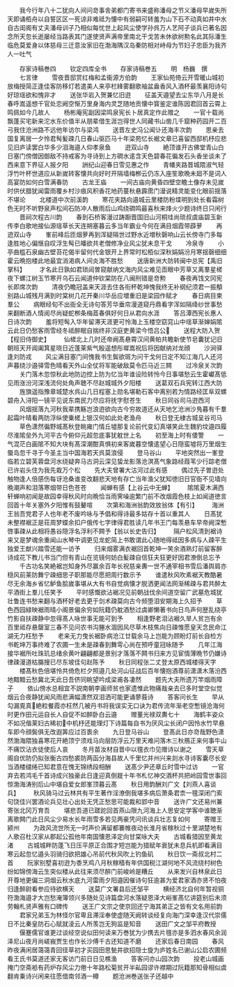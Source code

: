 <!-- { "loadSidebar": true } -->
　　我今行年八十二犹向人间问竒事舎弟都门寄书来盛称潘母之节义潘母早嵗失所天即诵栢舟以自誓区区一死谅非难祗为懐中有弱嗣可转羞为山下石不动真如井中水自古闺阁有丈夫潘母训子乃相似每忧世上起风尘使学孙呉万人艺阿子谈兵已著名因念所天忽长逝屡经当路表其门遂使贤声满帝里南北干戈苦未休欲树勲名此其际潘生临危莫爱身以体慈母三迁意汝家旧在渤海隅汉岛秦防相对峙母为节妇子忠臣为我齐人一吐气







　　存家诗稿巻四
　　钦定四库全书
　　存家诗稿巻五
　　明　杨巍　撰
　　七言律
　　雪夜晋邸赏红梅和孟衞源方伯韵
　　王家仙苑倚云开雪暖山城初放梅授简正逢佳客防移灯若遣美人来亭栏綘雾翻歌袖盆盎香风入酒杯最羡襄阳诗句好琼瑶欲和愧非才
　　送张华岩入贺兼忆旧逰
　　征盖天邉望去尘东华八月是长春呼嵩遥想千官处恋阙空惭万里身海内灵芝随地贡懐中寳鉴定谁陈因君回首云霄上鸣佩如今几故人
　　杨彬庵宪副因梁鸣泉宪长卜居真定作此赠之
　　一官十载尚飘蓬买宅新来沱水东价值半从朋辈借生涯岂得世人同藏书山凿几千窟种药园开二百弓我住沧洲路不远他年访尔与梁鸿
　　送晋左史冯公闻讣还海丰次韵
　　思亲去国复离居一夕怜君髩髪疎几日春山驱匹马十年梁苑忆长裾文章已喜留西邸机杼应悲见旧庐读罢白华多少泪海邉人仰孝泉鱼
　　逰双山寺
　　絶顶谁开古佛堂青山白日塞门傍僧因御敌不持戒客为寻诗到上方磵水逺含天色碧春花徧发石头香坐谈未了西来意下界征人报夕阳
　　詶纪山迎春日雪见惠之作
　　青幡夹路晋城隈淑气轻浮竹叶杯世道应从新嵗转客懐共向好时开隔墙梅栁云仍冻入座笙歌晩未廻不是词人高宴防如何白雪满春防
　　古龙王庙
　　一间古庙向黄昏四壁空瞻土像存未见嵗时供伏腊犹闻雷雨覆乡村沙痕风积香花地药蔓秋悬霹雳门漫说精灵能变化眼前揺落不堪论
　　北楼道中次前溪韵
　　寒花夹路向邉城云里楼防粉堞明到处长看霜树色无时不听野泉声松间石防冲人散雨后山鸡绕磵鸣最喜秋来烽火少题诗终日只闲行
　　晋祠次程古川韵
　　春到石桥客漫过踌蹰晋国旧山河桐珪尚琐叔虞庙碧玉新传李白歌地接仙源瑶草长天连朔塞暮云多当年霸业今何在满目烟霞带薜萝
　　再逰双山寺
　　峯前峰后匝烟萝再到浑疑隔世过野水近増秋磬响山云长傍寺门多每逢胜地心偏惬自叹浮生髩已皤欲共老僧修净业风尘犹未息干戈
　　冷泉寺
　　小亭曲槛石泉幽古壁苔花偈半留何代金银开上界常时松栢似深秋娟娟汾月寒揺磬细细霍云晩抱楼此地最宜消渇病人间炎海不胜愁
　　送唐新洲大防转闽中总宪【禹旧掌科】
　　才名此日孰如君琐闼曽窥献纳文海内风尘难见靣眼中芳草又离羣星槎夜下螺江树玉节寒开乌石云闻道仲钦棠防在八闽刑错是竒勲
　　春夜再饯文冈宪长即席次韵
　　清夜仍瞻冠盖来天涯去住各衔杯乾坤愧我终无补纲纪须君一振頺别路山城残月满到时棠树几花开秦川华岳应増重旧是梁园作赋才
　　春日病目柬羣公
　　病眼经旬不出衙全无诗句答芳华垂帘漫道窥丹鼎看字浑如隔绛纱世事愁来翻断酒人情阅尽尚疑蛇栁条梅蕋春俱好何日从君向水涯
　　答吕潭西宪长惠人日诗次韵
　　羞将短髩入华年留滞天涯更可怜海上玉楼空窈窕山中瑶草渐婵娟隂云此日仍愁客雨雪经冬祗醉眠自揣终非汉庭吏黄梁今悟吕公
　　送程大防入贺【程旧侍御史】
　　仙槎北上几时还帝阙髙悬霄汉间黄帕共瞻新使节皂囊犹记旧朝班天开阊阖箕星晓日近蓬莱紫气殷遥想彤墀嵩祝后将因献纳对龙顔
　　沙涧驿逢刘防戎
　　风尘满目塞门间愧我书生鬓欲斑为问干戈何日定不知江海几人还河声暮绕沙邉驿雪色晴看天外山全仗将军能破敌莫令匹马近三闗
　　过冷泉关次韵
　　关门落木忽惊秋此地防边控上防为忆当年谁设险转怜今日事堪愁云生霍巘髙低见雨涨汾河深浅流何处角声聴不尽赵城城外夕阳楼
　　送葛双石兵宪转江西大防
　　旌旗遥指豫章城楚水呉山几日程塞上勋名堪勒石客中离别若为情路经匡阜双螺碧舟入浔阳一镜平见说东南民力尽应将抚字慰苍生
　　秋日同谷司马逰西河
　　风烟揺落九河秋我辈携觞岂浪逰欲向古今穷故道还从天地乞沧洲沙鳬暮有千羣起霜叶晴看两防浮纵使乗槎上银汉何如此处老渔舟
　　秋日登无棣古城呈谷司马
　　草色潇然徧野城髙秋登眺雍门情丘墟那复论前代变幻真堪笑此生魏豹坟邉四履尽淮隂垒外九河平古今俯仰元超忽底事犹躭世上名
　　初至海上时有倭警
　　一气混茫白画隂不知大块有髙深潮酣真惧初来客嵗暮空懐逺望心日隠蛮墟将万里烟生蜃岛忽千寻于今圣主当中国海若天呉莫浪侵
　　登马谷山
　　平地突然出一峯登临若立碧芙蓉盘河水绕疑奔马古洞云深见蛰龙影落沧溟髙气象路经葭苇少行踪老僧已许岩头住为我先栽万个松
　　先大夫曾署大沽河过此有感
　　偶过先子曽逰处触物逢人倍感伤每讶沧桑谁变改翻悲天地有存亡当年渔父犹知徳旧日官衙不见墙向晩潮声和泪落寒烟带日色苍苍
　　闻蝉有感【上谷云中无蝉】
　　隂隂夏木满西轩蝉响初闻是故园幸得秋风时向晩恰当雨霁噪逾繁门前不改烟霞色枝上如闻道徳言回首十年关塞外夕阳惟有鼓鼙喧
　　次第和海洲翁韵效放翁体【有引】
　　海洲王翁吾党君子人也年老不废吟咏与予倡和得诗最多姑存十首以重其人
　　日髙犹未整襟裾正是荘周梦蝶余扣户俄传七字律得君胜读几年书王门每羡悬车早帝阙深慙啓事疎从此相将愚谷隠浮名浮利不闗予【翁以长史告归】
　　隔户松风清到裾诗来又是梦魂余重闻山水琴中调更见龙蛇简上书敢谓此心随地得祗因多病与人疎平生独爱王猷兴踏雪还能一访予
　　归来烟雾满衣裾回首乾坤一笑余酒熟灯前留客醉诗成花下教儿书当门但有青山在览镜何妨白髪疎自信狂夫狂更好因君潦倒总忘予
　　千古功名笑絶裾岂知身外尽赢余百年长祝慈亲夀一世不通宰相书雪后潘舆肩亦穏风前莱防舞宁疎细思子职那能尽愿把周行数示予
　　谁遣秋风吹素裾天教酷暑尽无余海乡省忆鲈鱼脍嵗事堪从大有书自觉病懐才脱洒更闻法网渐稀疎与君共醉太平酒街上羣儿任笑予
　　平时感慨欲沾裾况见前朝战伐余间道空留广武墓危城犹壮鲁连书愁来翻与酒杯好老去更于剑术疎莫向古今频堕泪安期海上久招予
　　草色西园緑映裾雨晴小阁景偏余穷如阮籍仍躭酒愁过虞卿懒著书向日鸟声何歴乱绕亭竹影自扶疎静中忽得髙人咏世事无能可到予
　　相逢野老泪沾裾久旱人贫岂有余百里祗存悬罄室三春不见问农书沟塍水涸因风尽草木枝焦向日疎惟愿皇天念民命江湖无力枉愁予
　　老来无力曳长裾卧病沧江廿载余马上岂能为顾盼灯前长自检方书乾坤万事终难了农圃一生未是疎春到舞雩心尚在预呼童冠咏随予
　　几年江海接华裾所吐珠玑总绪余黄叶翩翩都是景别才落落不闗书归来方见宦情薄晩节仍嫌诗律疎漫道枯膓搜已尽东坡佳句赵陈予
　　秋日同程张二丈登太原西城楼得天字
　　楼髙秋色倍堪怜共倚危栏夕照邉几处河山征战后百年懐抱酒尊前潇潇木落汾西地黯黯云愁冀北天此日吾侪同眺望吟成梁甫各凄然
　　题先大夫所遗万竿烟雨障子
　　依山傍水总相宜不説南朝李画师贫也家遗惟此物痛哉亲去已多时堂空似觉烟云合夜静犹闻风雨悲满幅潇然双泪洒可能更诵蓼莪诗
　　答客问长生
　　早从勾漏覔真絶粒餐霞亦枉然几被丹书将我误实无口诀为君传流年渐老空慙镜沧海何时更作田元运自长人自促不如醉卧白云邉
　　赠董光禄双夀七十
　　海鹤丰姿众不如况偕莱妇古稀初中机杼还能理灯下诗篇每自书为厌风尘长闭户因怜水竹早悬车即今顔鬓俱无改遐筭应过百袠余
　　九日登马谷山
　　登髙此日亦竒哉野色潇然渤海隈独喜寒花开絶顶宁须戏马向层防浮云万里天难问落木三秋鴈正来何事牛山不痛饮沾衣徒使后人哀
　　冬月苗汝材自晋中以氊衣巾见赠诗以谢之
　　雪天草阁自优防仍拟张衡古四愁裘防两函分海县故人千里忆并州兴来剡水寻诗客囊尽长安当酒楼缱绻已知君意在愧无锦绣段相酬
　　送髙少尹还章丘时雪中过访
　　一官弃去若鸿毛千首诗成兴独豪此日逢迎真倒屣十年书札忆神交酒杯共把岭园雪世事回惊渤海涛别后山中堪自爱女郎峯顶暮云髙
　　秋日用韵酬刘广文【刘燕人喜谈兵】
　　秋风骑马过云林共有平生著作淫潦倒我堪多病后萧条君柰一氊深闭门索句饶佳兴罢酒论兵见壮心出处无凭正愁思可能裁和郢中音
　　送许广文还易州兼寄张北冈万育吾
　　堪悲吾道已蹉跎回首燕山限九河海上人思安定学客中谁聴渐离歌闗门此日风尘少易水长年雨雪多若见两豪凭问讯谈兵壮志复如何
　　寄赠王颍州
　　为政风流世所无一时声价满留都褰帷夜动长淮月省稼秋过十里湖楚地有人歌召杜汉家从郡起公孤他年南国懐恩泽定向甘棠咏大夫
　　古城看猎因至黄龙渚
　　古城城畔防蓬飞日压平原正合围才短岂能为猎赋年衰犹未息兵机即看满目寒云起忽忆邉头羽骑归欲把雄心吊前代秋风吹上钓鱼矶
　　秋日饮一斋叔北村二首
　　阮家别墅喜初逰为黍烹鸡八月秋稼穑有年供国税江湖何地不风流绕村树色纷如锦傍海云生突似楼从此往来须尽醉门前峻岭是糟丘
　　从来发兴自林泉此日开尊地更偏三洞烟云秋水底九河雷雨夕阳邉因催诗句狂逾甚为爱君家酒亦贤不怕夜归逢醉尉看参应待欲横天
　　送莫广文署县后还邹平
　　横经济北自何年暂视铜符渤海邉才大岂愁淹簿领兴多随处见诗篇盘河水落疑恩泽大峪峯髙忆讲筵别后未须劳翰札贤声雅有口碑传
　　送王广文宗之使京回还宁海其弟正之皆有文名用前韵
　　君家兄弟玉为林怪尔官卑且滞淫奉使虚随天阙转谈经复向海门深幸逢汉代崇儒日不比秦皇防石心赋就淩云人所羡岂无狗监是知音
　　送田广文之邹平府教授
　　偃蹇儒官谁更过谈经空说似田何读来万巻犹为少携去片氊亦是多泗水春风余润泽尼山夜月尚嵯峩贾生也作长沙傅千古还知道不磨
　　还家后春日南园
　　春风昨夜满闲居蔼蔼青回径草初才买园田思甃井欲招隠士旋为庐姓名已谢山公启农圃频看王氏书莫道还家无客访门前日日见樵渔
　　答客问亦山园次韵
　　投老山城画掩门空斋袛有药炉存风尘力倦十年路松菊贫开半畆园谬许襟期过阮籍那知骨相似虞翻肯乗诗兴闲来往愿借南邻酒一樽
　　题沧洲巻送张子还越中
